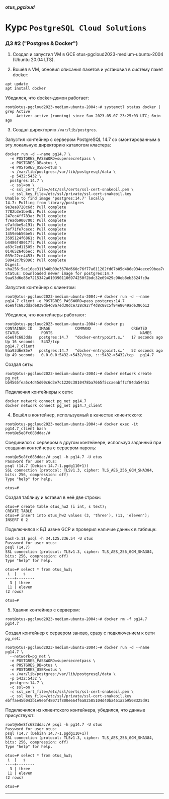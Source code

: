 ##### otus_pgcloud
# Курс `PostgreSQL Cloud Solutions`
### ДЗ #2 ("Postgres & Docker")

1. Создал и запустил VM в GCE otus-pgcloud2023-medium-ubuntu-2004 (Ubuntu 20.04 LTS).  

2. Вошёл в VM, обновил описания пакетов и установил в систему пакет docker:
```
apt update
apt install docker
```
Убедился, что docker-демон работает:
```
root@otus-pgcloud2023-medium-ubuntu-2004:~# systemctl status docker | grep Active
     Active: active (running) since Sun 2023-05-07 23:25:03 UTC; 6min ago
```

3. Создал директорию `/var/lib/postgres`.

Запустил контейнер с сервером PostgreSQL 14.7 со смонтированным в эту локальную
директорию каталогом кластера:
```
docker run -d --name pg14.7 \
  -e POSTGRES_PASSWORD=supersecretpass \
  -e POSTGRES_DB=otus \
  -e POSTGRES_USER=otus \
  -v /var/lib/postgres:/var/lib/postgresql/data \
  -p 5432:5432 \
  postgres:14.7 \
  -c ssl=on \
  -c ssl_cert_file=/etc/ssl/certs/ssl-cert-snakeoil.pem \
  -c ssl_key_file=/etc/ssl/private/ssl-cert-snakeoil.key
Unable to find image 'postgres:14.7' locally
14.7: Pulling from library/postgres
9e3ea8720c6d: Pull complete 
7782b3e1be4b: Pull complete 
247ec4ff783a: Pull complete 
f7ead6900700: Pull complete 
e7afdbe9a191: Pull complete 
3ef71fe7cece: Pull complete 
1459ebb56be5: Pull complete 
3595124f6861: Pull complete 
b4486f48017f: Pull complete 
a63c7ed11505: Pull complete 
0146526465ec: Pull complete 
039e22ce4453: Pull complete 
58942c7b9396: Pull complete 
Digest: sha256:5ac16ee311340b09e3670d660c76f77a611202fd07b05d486e934eece99bea7c
Status: Downloaded newer image for postgres:14.7
9aa93d6e85e7215342a0103901106974250f2bdc32e69429c90eb8eb3324fc9a
```
Запустил контейнер с клиентом:
```
root@otus-pgcloud2023-medium-ubuntu-2004:~# docker run -d --name pg14.7_client -e POSTGRES_PASSWORD=pass postgres:14.7
e5e8fc683ddade839db4d8a7ed30dce728c927f4d8c88c5f94e8049ade386b12
```
Убедился, что контейнеры работают:
```
root@otus-pgcloud2023-medium-ubuntu-2004:~# docker ps 
CONTAINER ID   IMAGE           COMMAND                  CREATED          STATUS          PORTS                                       NAMES
e5e8fc683dda   postgres:14.7   "docker-entrypoint.s…"   17 seconds ago   Up 16 seconds   5432/tcp                                    pg14.7_client
9aa93d6e85e7   postgres:14.7   "docker-entrypoint.s…"   52 seconds ago   Up 49 seconds   0.0.0.0:5432->5432/tcp, :::5432->5432/tcp   pg14.7
```
Создал сеть:
```
root@otus-pgcloud2023-medium-ubuntu-2004:~# docker network create pg_net
bb4565fea5c4d45d00c6d3e7c1220c3810478ba7665f5ccaeabffcf84da544b1
```

Подключил контейнеры к сети:
```
docker network connect pg_net pg14.7
docker network connect pg_net pg14.7_client
```

4. Вошёл в контейнер, используемый в качестве клиентского:
```
root@otus-pgcloud2023-medium-ubuntu-2004:~# docker exec -it pg14.7_client bash
root@e5e8fc683dda:/# 
```

Соединился с сервером в другом контейнере, используя заданный при создании
контейнера с сервером пароль:
```
root@e5e8fc683dda:/# psql -h pg14.7 -U otus
Password for user otus: 
psql (14.7 (Debian 14.7-1.pgdg110+1))
SSL connection (protocol: TLSv1.3, cipher: TLS_AES_256_GCM_SHA384, bits: 256, compression: off)
Type "help" for help.

otus=# 
```

Создал таблицу и вставил в неё две строки:
```
otus=# create table otus_hw2 (i int, s text);
CREATE TABLE
otus=# insert into otus_hw2 values (3, 'three'), (11, 'eleven');
INSERT 0 2
```

Подключился к БД извне GCP и проверил наличие данных в таблице:
```
bash-5.1$ psql -h 34.125.236.54 -U otus
Password for user otus: 
psql (14.7)
SSL connection (protocol: TLSv1.3, cipher: TLS_AES_256_GCM_SHA384, bits: 256, compression: off)
Type "help" for help.

otus=# select * from otus_hw2; 
 i  |   s    
----+--------
  3 | three
 11 | eleven
(2 rows)

otus=# 
```

5. Удалил контейнер с сервером:
```
root@otus-pgcloud2023-medium-ubuntu-2004:~# docker rm -f pg14.7
pg14.7
```
Создал контейнер с сервером заново, сразу с подключением к сети `pg_net`:
```
root@otus-pgcloud2023-medium-ubuntu-2004:~# docker run -d --name pg14.7 \
  --network=pg_net \
  -e POSTGRES_PASSWORD=supersecretpass \
  -e POSTGRES_DB=otus \
  -e POSTGRES_USER=otus \
  -v /var/lib/postgres:/var/lib/postgresql/data \
  -p 5432:5432 \
  postgres:14.7 \
  -c ssl=on \
  -c ssl_cert_file=/etc/ssl/certs/ssl-cert-snakeoil.pem \
  -c ssl_key_file=/etc/ssl/private/ssl-cert-snakeoil.key
ebffae456043b1e9e6f48071f800e664f6a82585104d40ba461a2b9508325d91
```

Подключился из клиентского контейнера, убедился, что данные присуствуют:
```
root@e5e8fc683dda:/# psql -h pg14.7 -U otus
Password for user otus: 
psql (14.7 (Debian 14.7-1.pgdg110+1))
SSL connection (protocol: TLSv1.3, cipher: TLS_AES_256_GCM_SHA384, bits: 256, compression: off)
Type "help" for help.

otus=# select * from otus_hw2;
 i  |   s    
----+--------
  3 | three
 11 | eleven
(2 rows)

otus=# 
```


---
